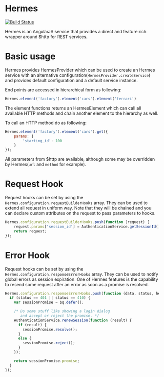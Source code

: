 # Hermes
[![Build Status](https://travis-ci.org/pagarme/hermes.png)](https://travis-ci.org/pagarme/hermes)

Hermes is an AngularJS service that provides a direct and feature rich wrapper around $http for REST services.

# Basic usage
Hermes provides HermesProvider which can be used to create an Hermes service with an alternative configuration(`HermesProvider.createService`) and provides default configuration and a default service instance.

End points are accessed in hierarchical form as following:
```javascript
Hermes.element('factory').element('cars').element('ferrari')
```
The element functions returns an HermesElement which can call all available HTTP methods and chain another element to the hierarchy as well.

To call an HTTP method do as following:
```javascript
Hermes.element('factory').element('cars').get({
    params: {
        'starting_id': 100
    }
});
```
All parameters from $http are available, although some may be overridden by Hermes(`url` and `method` for example).

# Request Hook
Request hooks can be set by using the `Hermes.configuration.requestBuilderHooks` array.
They can be used to extend all request in uniform way. Note that they will be chained and you can declare custom attributes on the request to pass parameters to hooks.

```javascript
Hermes.configuration.requestBuilderHooks.push(function (request) {
    request.params['session_id'] = AuthenticationService.getSessionId();
    return request;
});
```

# Error Hook
Request hooks can be set by using the `Hermes.configuration.responseErrorHooks` array.
They can be used to notify global errors as session expiration.
One of Hermes features is the capability to resend some request after an error as soon as a promise is resolved.

```javascript
Hermes.configuration.responseErrorHooks.push(function (data, status, headers, request) {
  if (status == 401 || status == 410) {
    var sessionPromise = $q.defer();

    /* Do some stuff like showing a login dialog
       and accept or reject the promise. */
    AuthenticationService.renewSession(function (result) {
      if (result) {
        sessionPromise.resolve();
      }
      else {
        sessionPromise.reject();
      }
    });

    return sessionPromise.promise;
  }
});
```
